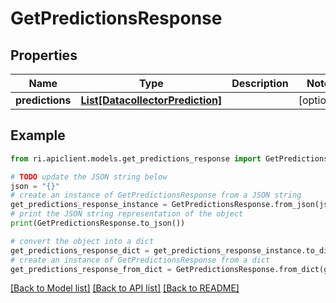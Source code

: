 # GetPredictionsResponse


## Properties

Name | Type | Description | Notes
------------ | ------------- | ------------- | -------------
**predictions** | [**List[DatacollectorPrediction]**](DatacollectorPrediction.md) |  | [optional] 

## Example

```python
from ri.apiclient.models.get_predictions_response import GetPredictionsResponse

# TODO update the JSON string below
json = "{}"
# create an instance of GetPredictionsResponse from a JSON string
get_predictions_response_instance = GetPredictionsResponse.from_json(json)
# print the JSON string representation of the object
print(GetPredictionsResponse.to_json())

# convert the object into a dict
get_predictions_response_dict = get_predictions_response_instance.to_dict()
# create an instance of GetPredictionsResponse from a dict
get_predictions_response_from_dict = GetPredictionsResponse.from_dict(get_predictions_response_dict)
```
[[Back to Model list]](../README.md#documentation-for-models) [[Back to API list]](../README.md#documentation-for-api-endpoints) [[Back to README]](../README.md)

